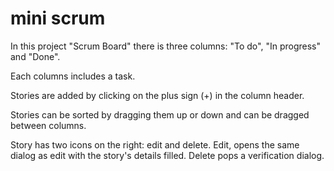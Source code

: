 # mini scrum 


In this project "Scrum Board" there is three columns: "To do", "In progress" and "Done".

Each columns includes a task.

Stories are added by clicking on the plus sign (+) in the column header.

Stories can be sorted by dragging them up or down and can be dragged between columns.

Story has two icons on the right: edit and delete. Edit, opens the same dialog as
edit with the story's details filled. Delete pops a verification dialog.

